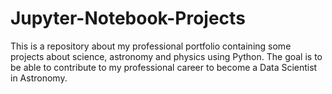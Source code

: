 # Jupyter-Notebook-Projects
This is a repository about my professional portfolio containing some projects about science, astronomy and physics using Python. The goal is to be able to contribute to my professional career to become a Data Scientist in Astronomy.
